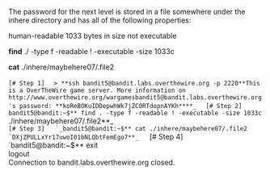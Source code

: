 The password for the next level is stored in a file somewhere under the inhere directory and has all of the following properties:

human-readable
1033 bytes in size
not executable

**find** ./ -type f -readable ! -executable -size 1033c

**cat** ./inhere/maybehere07/.file2

`[# Step 1]  `
`> **ssh bandit5@bandit.labs.overthewire.org -p 2220**This is a OverTheWire game server. More information on http://www.overthewire.org/wargamesbandit5@bandit.labs.overthewire.org's password: **koReBOKuIDDepwhWk7jZC0RTdopnAYKh****_  `
`[# Step 2]`  
`bandit5@bandit:~$** find . -type f -readable ! -executable -size 1033c  
`./inhere/maybehere07/.file2**_  
``[# Step 3]  
`_bandit5@bandit:~$** cat ./inhere/maybehere07/.file2  
`DXjZPULLxYr17uwoI01bNLQbtFemEgo7**_  
``[# Step 4]  
`bandit5@bandit:~$** exit  
logout  
Connection to bandit.labs.overthewire.org closed.

